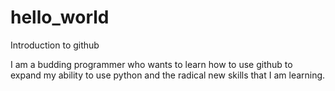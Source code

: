 # hello_world
Introduction to github

I am a budding programmer who wants to learn how to use github to expand my ability to use python and the radical new skills that I am learning.
